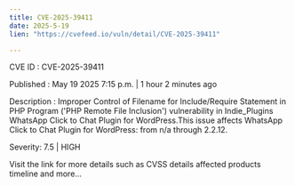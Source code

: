 ```yaml
---
title: CVE-2025-39411
date: 2025-5-19
lien: "https://cvefeed.io/vuln/detail/CVE-2025-39411"

---
```


CVE ID : CVE-2025-39411

Published :  May 19
2025
7:15 p.m. | 1 hour
2 minutes ago

Description : Improper Control of Filename for Include/Require Statement in PHP Program ('PHP Remote File Inclusion') vulnerability in Indie_Plugins WhatsApp Click to Chat Plugin for WordPress.This issue affects WhatsApp Click to Chat Plugin for WordPress: from n/a through 2.2.12.

Severity: 7.5 | HIGH

Visit the link for more details
such as CVSS details
affected products
timeline
and more...
